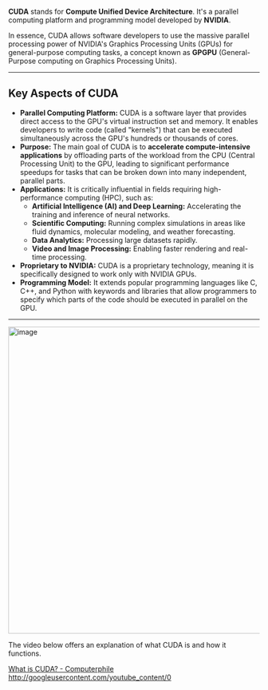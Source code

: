 **CUDA** stands for **Compute Unified Device Architecture**. It's a parallel computing platform and programming model developed by **NVIDIA**.

In essence, CUDA allows software developers to use the massive parallel processing power of NVIDIA's Graphics Processing Units (GPUs) for general-purpose computing tasks, a concept known as **GPGPU** (General-Purpose computing on Graphics Processing Units).

---

## Key Aspects of CUDA

* **Parallel Computing Platform:** CUDA is a software layer that provides direct access to the GPU's virtual instruction set and memory. It enables developers to write code (called "kernels") that can be executed simultaneously across the GPU's hundreds or thousands of cores.
* **Purpose:** The main goal of CUDA is to **accelerate compute-intensive applications** by offloading parts of the workload from the CPU (Central Processing Unit) to the GPU, leading to significant performance speedups for tasks that can be broken down into many independent, parallel parts.
* **Applications:** It is critically influential in fields requiring high-performance computing (HPC), such as:
    * **Artificial Intelligence (AI) and Deep Learning:** Accelerating the training and inference of neural networks.
    * **Scientific Computing:** Running complex simulations in areas like fluid dynamics, molecular modeling, and weather forecasting.
    * **Data Analytics:** Processing large datasets rapidly.
    * **Video and Image Processing:** Enabling faster rendering and real-time processing.
* **Proprietary to NVIDIA:** CUDA is a proprietary technology, meaning it is specifically designed to work only with NVIDIA GPUs.
* **Programming Model:** It extends popular programming languages like C, C++, and Python with keywords and libraries that allow programmers to specify which parts of the code should be executed in parallel on the GPU.

---

<img width="977" height="615" alt="image" src="https://github.com/user-attachments/assets/04859c0f-c90c-48ca-b484-958442f745a9" />


The video below offers an explanation of what CUDA is and how it functions.

[What is CUDA? - Computerphile](https://www.youtube.com/watch?v=K9anz4aB0S0)
http://googleusercontent.com/youtube_content/0
